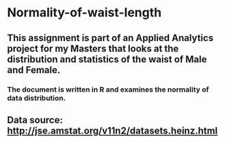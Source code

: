 # Normality-of-waist-length

## This assignment is part of an Applied Analytics project for my Masters that looks at the distribution and statistics of the waist of Male and Female. 
### The document is written in R and examines the normality of data distribution. 

## Data source: http://jse.amstat.org/v11n2/datasets.heinz.html 
